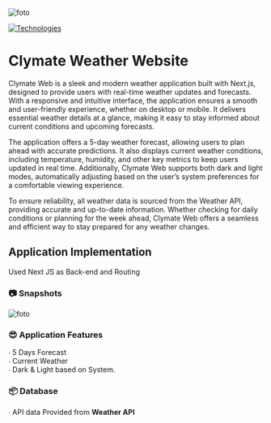 ![foto](https://i.imgur.com/rrFMi8w.png)


[![Technologies](https://skillicons.dev/icons?i=mysql,nextjs,html,css)](https://skillicons.dev)

# Clymate Weather Website
Clymate Web is a sleek and modern weather application built with Next.js, designed to provide users with real-time weather updates and forecasts. With a responsive and intuitive interface, the application ensures a smooth and user-friendly experience, whether on desktop or mobile. It delivers essential weather details at a glance, making it easy to stay informed about current conditions and upcoming forecasts.

The application offers a 5-day weather forecast, allowing users to plan ahead with accurate predictions. It also displays current weather conditions, including temperature, humidity, and other key metrics to keep users updated in real time. Additionally, Clymate Web supports both dark and light modes, automatically adjusting based on the user’s system preferences for a comfortable viewing experience.

To ensure reliability, all weather data is sourced from the Weather API, providing accurate and up-to-date information. Whether checking for daily conditions or planning for the week ahead, Clymate Web offers a seamless and efficient way to stay prepared for any weather changes.

## Application Implementation
Used Next JS as Back-end and Routing

### 📷 Snapshots
![foto](https://github.com/user-attachments/assets/277054fb-90c3-4887-b351-37683449e59f)


### 😎 Application Features
∙ 5 Days Forecast <br>
∙ Current Weather<br>
∙ Dark & Light based on System.

### 📦 Database
∙ API data Provided from **Weather API** <br>





